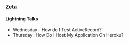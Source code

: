 ### Zeta

#### Lightning Talks
* Wednesday - How do I Test ActiveRecord?
* Thursday -How Do I Host My Application On Heroku?

